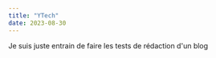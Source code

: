 ```yaml
---
title: "YTech"
date: 2023-08-30
---
```

Je suis juste entrain de faire les tests de rédaction d'un blog
